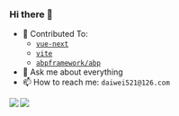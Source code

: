 ### Hi there 👋




- 🔭 Contributed To: 
  - [`vue-next`](https://github.com/vuejs/vue-next) 
  - [`vite`](https://github.com/vitejs/vite) 
  - [`abpframework/abp`](https://github.com/abpframework/abp)
- 💬 Ask me about everything
- 📫 How to reach me: `daiwei521@126.com`

<img align="left" src="https://github-readme-stats.vercel.app/api/top-langs/?username=edison1105&layout=compact" />
<img src="https://github-readme-stats.vercel.app/api?username=edison1105&show_icons=true&icon_color=0366d6&text_color=24292e&bg_color=ffffff&hide_title=true" />


